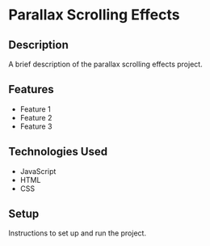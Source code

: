 # Parallax Scrolling Effects

## Description

A brief description of the parallax scrolling effects project.

## Features

- Feature 1
- Feature 2
- Feature 3

## Technologies Used

- JavaScript
- HTML
- CSS

## Setup

Instructions to set up and run the project.
